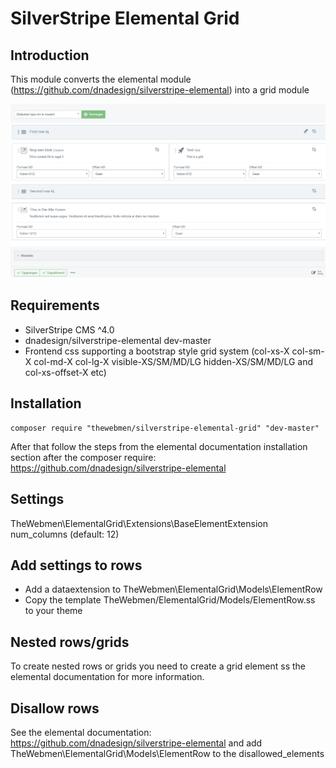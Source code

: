 # SilverStripe Elemental Grid

## Introduction

This module converts the elemental module (https://github.com/dnadesign/silverstripe-elemental) into a grid module

![Overview](docs/images/screen01.png)

## Requirements

* SilverStripe CMS ^4.0
* dnadesign/silverstripe-elemental dev-master
* Frontend css supporting a bootstrap style grid system (col-xs-X col-sm-X col-md-X col-lg-X visible-XS/SM/MD/LG hidden-XS/SM/MD/LG and col-xs-offset-X etc)

## Installation

```
composer require "thewebmen/silverstripe-elemental-grid" "dev-master"
```

After that follow the steps from the elemental documentation installation section after the composer require: https://github.com/dnadesign/silverstripe-elemental

## Settings
TheWebmen\ElementalGrid\Extensions\BaseElementExtension num_columns (default: 12)

## Add settings to rows
* Add a dataextension to TheWebmen\ElementalGrid\Models\ElementRow
* Copy the template TheWebmen/ElementalGrid/Models/ElementRow.ss to your theme

## Nested rows/grids
To create nested rows or grids you need to create a grid element ss the elemental documentation for more information. 

## Disallow rows
See the elemental documentation: https://github.com/dnadesign/silverstripe-elemental and add TheWebmen\ElementalGrid\Models\ElementRow to the disallowed_elements
